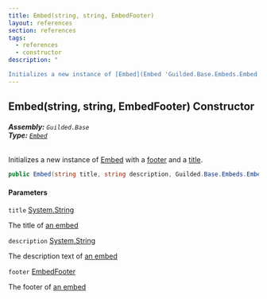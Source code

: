 ```yaml
---
title: Embed(string, string, EmbedFooter)
layout: references
section: references
tags:
  - references
  - constructor
description: "

Initializes a new instance of [Embed](Embed 'Guilded.Base.Embeds.Embed') with a [footer](Embed.Embed(string,string,EmbedFooter)#Guilded.Base.Embeds.Embed.Embed(string,string,Guilded.Base.Embeds.EmbedFooter).footer 'Guilded.Base.Embeds.Embed.Embed(string, string, Guilded.Base.Embeds.EmbedFooter).footer') and a [title](Embed.Embed(string,string,EmbedFooter)#Guilded.Base.Embeds.Embed.Embed(string,string,Guilded.Base.Embeds.EmbedFooter).title 'Guilded.Base.Embeds.Embed.Embed(string, string, Guilded.Base.Embeds.EmbedFooter).title')."
---
```


## Embed(string, string, EmbedFooter) Constructor
###### **Assembly:** `Guilded.Base`<br/>**Type:** [`Embed`](Embed 'Guilded.Base.Embeds.Embed')

Initializes a new instance of [Embed](Embed 'Guilded.Base.Embeds.Embed') with a [footer](Embed.Embed(string,string,EmbedFooter)#Guilded.Base.Embeds.Embed.Embed(string,string,Guilded.Base.Embeds.EmbedFooter).footer 'Guilded.Base.Embeds.Embed.Embed(string, string, Guilded.Base.Embeds.EmbedFooter).footer') and a [title](Embed.Embed(string,string,EmbedFooter)#Guilded.Base.Embeds.Embed.Embed(string,string,Guilded.Base.Embeds.EmbedFooter).title 'Guilded.Base.Embeds.Embed.Embed(string, string, Guilded.Base.Embeds.EmbedFooter).title').

```csharp
public Embed(string title, string description, Guilded.Base.Embeds.EmbedFooter footer);
```
#### Parameters

<a name='Guilded.Base.Embeds.Embed.Embed(string,string,Guilded.Base.Embeds.EmbedFooter).title'></a>

`title` [System.String](https://docs.microsoft.com/en-us/dotnet/api/System.String 'System.String')

The title of [an embed](Embed 'Guilded.Base.Embeds.Embed')

<a name='Guilded.Base.Embeds.Embed.Embed(string,string,Guilded.Base.Embeds.EmbedFooter).description'></a>

`description` [System.String](https://docs.microsoft.com/en-us/dotnet/api/System.String 'System.String')

The description text of [an embed](Embed 'Guilded.Base.Embeds.Embed')

<a name='Guilded.Base.Embeds.Embed.Embed(string,string,Guilded.Base.Embeds.EmbedFooter).footer'></a>

`footer` [EmbedFooter](EmbedFooter 'Guilded.Base.Embeds.EmbedFooter')

The footer of [an embed](Embed 'Guilded.Base.Embeds.Embed')
